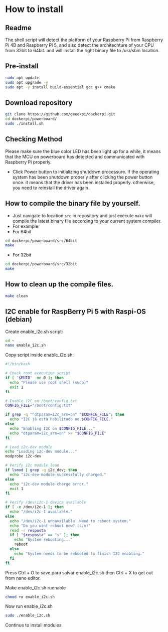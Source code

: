 # How to install 
## Readme
The shell script will detect the platform of your Raspberry Pi from Raspberry Pi 4B and Raspberry Pi 5, and also detect the architechture of your CPU from 32bit to 64bit. and will install the right binary file to /usr/sbin location. 
## Pre-install 
```bash
sudo apt update
sudo apt upgrade -y
sudo apt -y install build-essential gcc g++ cmake
```
## Download repository  
```bash
git clone https://github.com/geeekpi/dockerpi.git
cd dockerpi/powerboard/
sudo ./install.sh
```
## Checking Method
Please make sure the blue color LED has been light up for a while, it means that the MCU on powerboard has detected and communicated with Raspberry Pi properly. 
* Click Power button to initializing shutdown processure. 
If the operating system has been shutdown properly after clicking the power button once. it means that the driver has been installed properly. 
otherwise, you need to reinstall the driver again. 
## How to compile the binary file by yourself.
* Just navigate to location `src` in repository and just execute `make` will compile the latest binary file according to your current system compiler.
* For example:
* For 64bit 
```bash
cd dockerpi/powerboard/src/64bit
make 
```

* For 32bit 
```bash
cd dockerpi/powerboard/src/32bit
make 
```
## How to clean up the compile files.
```bash
make clean
```
## I2C enable for RaspBerry Pi 5 with Raspi-OS (debian)
Create enable_i2c.sh script:
```bash
cd ~
nano enable_i2c.sh
```

Copy script inside enable_i2c.sh:
```bash
#!/bin/bash

# Check root execution script
if [ "$EUID" -ne 0 ]; then
  echo "Please use root shell (sudo)"
  exit 1
fi

# Enable i2C on /boot/config.txt
CONFIG_FILE="/boot/config.txt"

if grep -q "^dtparam=i2c_arm=on" "$CONFIG_FILE"; then
  echo "I2C já está habilitado no $CONFIG_FILE."
else
  echo "Enabling I2C on $CONFIG_FILE..."
  echo "dtparam=i2c_arm=on" >> "$CONFIG_FILE"
fi

# Load i2c-dev module
echo "Loading i2c-dev module..."
modprobe i2c-dev

# Verify i2c module load
if lsmod | grep -q i2c_dev; then
  echo "i2c-dev module successfully charged."
else
  echo "i2c-dev module charge error."
  exit 1
fi

# Verify /dev/i2c-1 device available
if [ -e /dev/i2c-1 ]; then
  echo "/dev/i2c-1 available."
else
  echo "/dev/i2c-1 unnavailable. Need to reboot system."
  echo "Do you want reboot now? (s/n)"
  read -r resposta
  if [ "$resposta" == "s" ]; then
    echo "System rebooting..."
    reboot
  else
    echo "System needs to be rebooted to finish I2C enabling."
  fi
fi
```
Press Ctrl + O to save para salvar enable_i2c.sh then Ctrl + X to get out from nano editor.

Make enable_i2c.sh runnable
```bash
chmod +x enable_i2c.sh
```
Now run enable_i2c.sh
```bash
sudo ./enable_i2c.sh
```
Continue to install modules.
